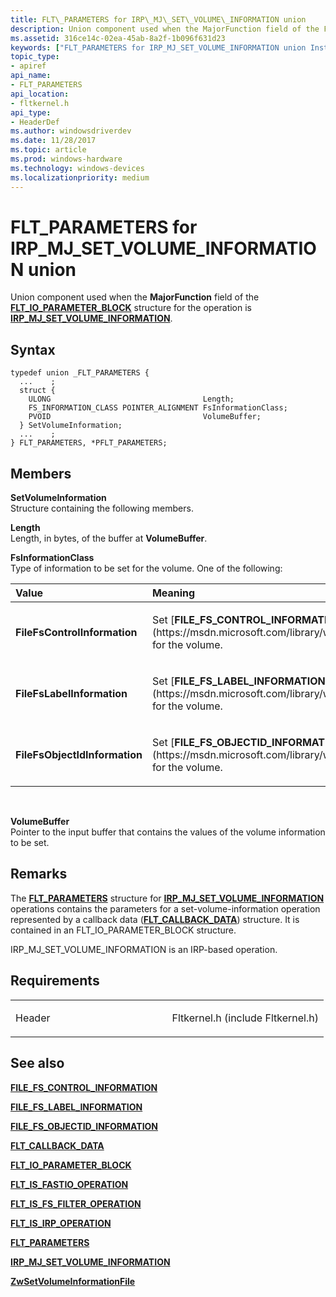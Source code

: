 ```yaml
---
title: FLT\_PARAMETERS for IRP\_MJ\_SET\_VOLUME\_INFORMATION union
description: Union component used when the MajorFunction field of the FLT\_IO\_PARAMETER\_BLOCK structure for the operation is IRP\_MJ\_SET\_VOLUME\_INFORMATION.
ms.assetid: 316ce14c-02ea-45ab-8a2f-1b096f631d23
keywords: ["FLT_PARAMETERS for IRP_MJ_SET_VOLUME_INFORMATION union Installable File System Drivers", "FLT_PARAMETERS union Installable File System Drivers", "PFLT_PARAMETERS union pointer Installable File System Drivers"]
topic_type:
- apiref
api_name:
- FLT_PARAMETERS
api_location:
- fltkernel.h
api_type:
- HeaderDef
ms.author: windowsdriverdev
ms.date: 11/28/2017
ms.topic: article
ms.prod: windows-hardware
ms.technology: windows-devices
ms.localizationpriority: medium
---
```


# FLT\_PARAMETERS for IRP\_MJ\_SET\_VOLUME\_INFORMATION union


Union component used when the **MajorFunction** field of the [**FLT\_IO\_PARAMETER\_BLOCK**](https://msdn.microsoft.com/library/windows/hardware/ff544638) structure for the operation is [**IRP\_MJ\_SET\_VOLUME\_INFORMATION**](irp-mj-set-volume-information.md).

Syntax
------

```ManagedCPlusPlus
typedef union _FLT_PARAMETERS {
  ...    ;
  struct {
    ULONG                                  Length;
    FS_INFORMATION_CLASS POINTER_ALIGNMENT FsInformationClass;
    PVOID                                  VolumeBuffer;
  } SetVolumeInformation;
  ...    ;
} FLT_PARAMETERS, *PFLT_PARAMETERS;
```

Members
-------

**SetVolumeInformation**  
Structure containing the following members.

**Length**  
Length, in bytes, of the buffer at **VolumeBuffer**.

**FsInformationClass**  
Type of information to be set for the volume. One of the following:

<table>
<colgroup>
<col width="50%" />
<col width="50%" />
</colgroup>
<thead>
<tr class="header">
<th align="left">Value</th>
<th align="left">Meaning</th>
</tr>
</thead>
<tbody>
<tr class="odd">
<td align="left"><p><strong>FileFsControlInformation</strong></p></td>
<td align="left"><p>Set [<strong>FILE_FS_CONTROL_INFORMATION</strong>](https://msdn.microsoft.com/library/windows/hardware/ff540258) for the volume.</p></td>
</tr>
<tr class="even">
<td align="left"><p><strong>FileFsLabelInformation</strong></p></td>
<td align="left"><p>Set [<strong>FILE_FS_LABEL_INFORMATION</strong>](https://msdn.microsoft.com/library/windows/hardware/ff540271) for the volume.</p></td>
</tr>
<tr class="odd">
<td align="left"><p><strong>FileFsObjectIdInformation</strong></p></td>
<td align="left"><p>Set [<strong>FILE_FS_OBJECTID_INFORMATION</strong>](https://msdn.microsoft.com/library/windows/hardware/ff540274) for the volume.</p></td>
</tr>
</tbody>
</table>

 

**VolumeBuffer**  
Pointer to the input buffer that contains the values of the volume information to be set.

Remarks
-------

The [**FLT\_PARAMETERS**](https://msdn.microsoft.com/library/windows/hardware/ff544673) structure for [**IRP\_MJ\_SET\_VOLUME\_INFORMATION**](irp-mj-set-volume-information.md) operations contains the parameters for a set-volume-information operation represented by a callback data ([**FLT\_CALLBACK\_DATA**](https://msdn.microsoft.com/library/windows/hardware/ff544620)) structure. It is contained in an FLT\_IO\_PARAMETER\_BLOCK structure.

IRP\_MJ\_SET\_VOLUME\_INFORMATION is an IRP-based operation.

Requirements
------------

<table>
<colgroup>
<col width="50%" />
<col width="50%" />
</colgroup>
<tbody>
<tr class="odd">
<td align="left"><p>Header</p></td>
<td align="left">Fltkernel.h (include Fltkernel.h)</td>
</tr>
</tbody>
</table>

## See also


[**FILE\_FS\_CONTROL\_INFORMATION**](https://msdn.microsoft.com/library/windows/hardware/ff540258)

[**FILE\_FS\_LABEL\_INFORMATION**](https://msdn.microsoft.com/library/windows/hardware/ff540271)

[**FILE\_FS\_OBJECTID\_INFORMATION**](https://msdn.microsoft.com/library/windows/hardware/ff540274)

[**FLT\_CALLBACK\_DATA**](https://msdn.microsoft.com/library/windows/hardware/ff544620)

[**FLT\_IO\_PARAMETER\_BLOCK**](https://msdn.microsoft.com/library/windows/hardware/ff544638)

[**FLT\_IS\_FASTIO\_OPERATION**](https://msdn.microsoft.com/library/windows/hardware/ff544645)

[**FLT\_IS\_FS\_FILTER\_OPERATION**](https://msdn.microsoft.com/library/windows/hardware/ff544648)

[**FLT\_IS\_IRP\_OPERATION**](https://msdn.microsoft.com/library/windows/hardware/ff544654)

[**FLT\_PARAMETERS**](https://msdn.microsoft.com/library/windows/hardware/ff544673)

[**IRP\_MJ\_SET\_VOLUME\_INFORMATION**](irp-mj-set-volume-information.md)

[**ZwSetVolumeInformationFile**](https://msdn.microsoft.com/library/windows/hardware/ff567112)

 

 







